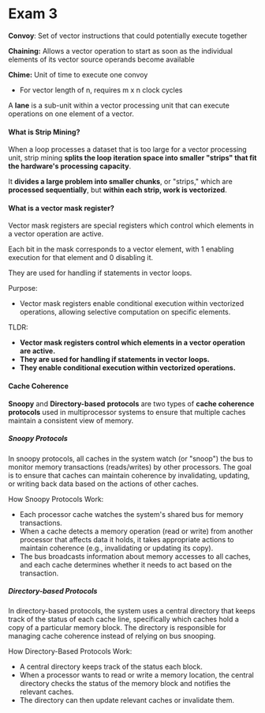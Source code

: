 

# Exam 3

**Convoy**:  Set of vector instructions that could potentially execute
together

**Chaining:** Allows a vector operation to start as soon as the individual
elements of its vector source operands become available

**Chime:** Unit of time to execute one convoy
- For vector length of n, requires m x n clock cycles

A **lane** is a sub-unit within a vector processing unit that can execute operations on one element of a vector.

#### What is Strip Mining?
When a loop processes a dataset that is too large for a vector processing unit, strip mining **splits the loop iteration space into smaller "strips" that fit the hardware's processing capacity**. 

It **divides a large problem into smaller chunks**, or "strips," which are **processed sequentially**, but **within each strip, work is vectorized**.

#### What is a vector mask register?

Vector mask registers are special registers which control which elements in a vector operation are active.

Each bit in the mask corresponds to a vector element, with 1 enabling execution for that element and 0 disabling it.

They are used for handling if statements in vector loops.

Purpose:
- Vector mask registers enable conditional execution within vectorized operations, allowing selective computation on specific elements.

TLDR:
- **Vector mask registers control which elements in a vector operation are active.** 
- **They are used for handling if statements in vector loops.**
- **They enable conditional execution within vectorized operations.**

#### Cache Coherence
**Snoopy** and **Directory-based** **protocols** are two types of **cache coherence protocols** used in multiprocessor systems to ensure that multiple caches maintain a consistent view of memory.

##### Snoopy Protocols
In snoopy protocols, all caches in the system watch (or "snoop") the bus to monitor memory transactions (reads/writes) by other processors. The goal is to ensure that caches can maintain coherence by invalidating, updating, or writing back data based on the actions of other caches.

How Snoopy Protocols Work:
- Each processor cache watches the system's shared bus for memory transactions.
- When a cache detects a memory operation (read or write) from another processor that affects data it holds,  it takes appropriate actions to maintain coherence (e.g., invalidating or updating its copy).
- The bus broadcasts information about memory accesses to all caches, and each cache determines whether it needs to act based on the transaction.

##### Directory-based Protocols
In directory-based protocols, the system uses a central directory that keeps track of the status of each cache line, specifically which caches hold a copy of a particular memory block. The directory is responsible for managing cache coherence instead of relying on bus snooping.

How Directory-Based Protocols Work:
- A central directory keeps track of the status each block.
- When a processor wants to read or write a memory location, the central directory checks the status of the memory block and notifies the relevant caches.
- The directory can then update relevant caches or invalidate them.





